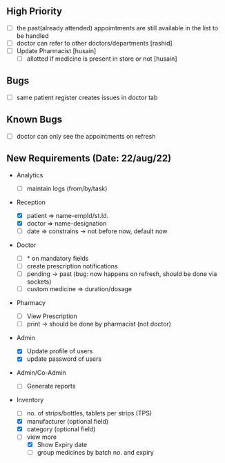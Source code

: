 ## High Priority

- [ ] the past(already attended) appoimtments are still available in the list to be handled
- [ ] doctor can refer to other doctors/departments [rashid]
- [ ] Update Pharmacist [husain]
  - [ ] allotted if medicine is present in store or not [husain]

## Bugs

- [ ] same patient register creates issues in doctor tab

## Known Bugs

- [ ] doctor can only see the appointments on refresh

## New Requirements (Date: 22/aug/22)

- Analytics

  - [ ] maintain logs (from/by/task)

- Reception

  - [x] patient => name-empId/st.Id.
  - [x] doctor => name-designation
  - [ ] date => constrains -> not before now, default now

- Doctor

  - [ ] \* on mandatory fields
  - [ ] create prescription notifications
  - [ ] pending -> past (bug: now happens on refresh, should be done via sockets)
  - [ ] custom medicine => duration/dosage

- Pharmacy

  - [ ] View Prescription
  - [ ] print -> should be done by pharmacist (not doctor)

- Admin

  - [x] Update profile of users
  - [x] update password of users

- Admin/Co-Admin

  - [ ] Generate reports

- Inventory
  - [ ] no. of strips/bottles, tablets per strips (TPS)
  - [x] manufacturer (optional field)
  - [x] category (optional field)
  - [ ] view more
    - [x] Show Expiry date
    - [ ] group medicines by batch no. and expiry

